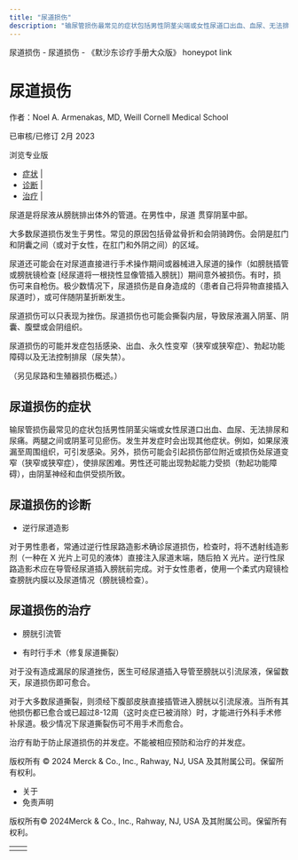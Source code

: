 ```yaml
---
title: "尿道损伤"
description: "输尿管损伤最常见的症状包括男性阴茎尖端或女性尿道口出血、血尿、无法排尿和尿痛。两腿之间或阴茎可见瘀伤。发生并发症时会出现其他症状。例如，如果尿液漏至周围组织，可引发感染。另外，损伤可能会引起损伤部位附近或损伤处尿道变窄（狭窄或狭窄症），使排尿困难。男性还可能出现勃起能力受损（勃起功能障碍），由阴茎神经和血供受损所致。"
---
```


﻿尿道损伤 \- 尿道损伤 \- 《默沙东诊疗手册大众版》 honeypot link

# 尿道损伤

作者：Noel A. Armenakas, MD, Weill Cornell Medical School

已审核/已修订 2月 2023

浏览专业版

- [症状](#症状_v763999_zh) \|
- [诊断](#诊断_v34445796_zh) \|
- [治疗](#治疗_v764003_zh) \|

尿道是将尿液从膀胱排出体外的管道。在男性中，尿道 贯穿阴茎中部。

大多数尿道损伤发生于男性。常见的原因包括骨盆骨折和会阴骑跨伤。会阴是肛门和阴囊之间（或对于女性，在肛门和外阴之间）的区域。

尿道还可能会在对尿道直接进行手术操作期间或器械进入尿道的操作（如膀胱插管或膀胱镜检查 \[经尿道将一根挠性显像管插入膀胱\]）期间意外被损伤。有时，损伤可来自枪伤。极少数情况下，尿道损伤是自身造成的（患者自己将异物直接插入尿道时），或可伴随阴茎折断发生。

尿道损伤可以只表现为挫伤。尿道损伤也可能会撕裂内层，导致尿液漏入阴茎、阴囊、腹壁或会阴组织。

尿道损伤的可能并发症包括感染、出血、永久性变窄（狭窄或狭窄症）、勃起功能障碍以及无法控制排尿（尿失禁）。

（另见尿路和生殖器损伤概述。）

## 尿道损伤的症状

输尿管损伤最常见的症状包括男性阴茎尖端或女性尿道口出血、血尿、无法排尿和尿痛。两腿之间或阴茎可见瘀伤。发生并发症时会出现其他症状。例如，如果尿液漏至周围组织，可引发感染。另外，损伤可能会引起损伤部位附近或损伤处尿道变窄（狭窄或狭窄症），使排尿困难。男性还可能出现勃起能力受损（勃起功能障碍），由阴茎神经和血供受损所致。

## 尿道损伤的诊断

- 逆行尿道造影


对于男性患者，常通过逆行性尿路造影术确诊尿道损伤，检查时，将不透射线造影剂（一种在 X 光片上可见的液体）直接注入尿道末端，随后拍 X 光片。逆行性尿路造影术应在导管经尿道插入膀胱前完成。对于女性患者，使用一个柔式内窥镜检查膀胱内膜以及尿道情况（膀胱镜检查）。

## 尿道损伤的治疗

- 膀胱引流管

- 有时行手术（修复尿道撕裂）


对于没有造成漏尿的尿道挫伤，医生可经尿道插入导管至膀胱以引流尿液，保留数天，尿道损伤即可愈合。

对于大多数尿道撕裂，则须经下腹部皮肤直接插管进入膀胱以引流尿液。当所有其他损伤都已愈合或已超过8-12周（这时炎症已被消除）时，才能进行外科手术修补尿道。极少情况下尿道撕裂伤可不用手术而愈合。

治疗有助于防止尿道损伤的并发症。不能被相应预防和治疗的并发症。



版权所有 © 2024
Merck & Co., Inc., Rahway, NJ, USA 及其附属公司。保留所有权利。

- 关于
- 免责声明

版权所有© 2024Merck & Co., Inc., Rahway, NJ, USA 及其附属公司。保留所有权利。

|     |     |
| --- | --- |
|  |  |